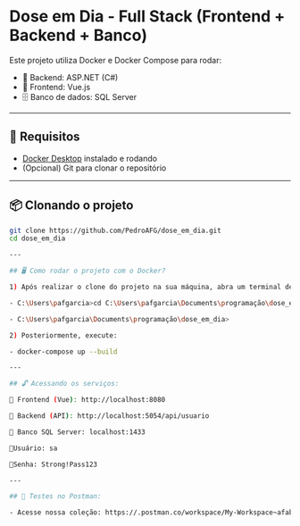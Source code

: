 # Dose em Dia - Full Stack (Frontend + Backend + Banco)

Este projeto utiliza Docker e Docker Compose para rodar:

- 🧠 Backend: ASP.NET (C#)
- 🎨 Frontend: Vue.js
- 🗄 Banco de dados: SQL Server

---

## 🚀 Requisitos

- [Docker Desktop](https://www.docker.com/products/docker-desktop) instalado e rodando
- (Opcional) Git para clonar o repositório

---

## 📦 Clonando o projeto

```bash
git clone https://github.com/PedroAFG/dose_em_dia.git
cd dose_em_dia

---

## 🖥️​ Como rodar o projeto com o Docker?

1) Após realizar o clone do projeto na sua máquina, abra um terminal dentro da pasta do projeto, exemplo:

- C:\Users\pafgarcia>cd C:\Users\pafgarcia\Documents\programação\dose_em_dia

- C:\Users\pafgarcia\Documents\programação\dose_em_dia>

2) Posteriormente, execute:

- docker-compose up --build

---

## 🔓​ Acessando os serviços:

🔹 Frontend (Vue): http://localhost:8080

🔹 Backend (API): http://localhost:5054/api/usuario

🔹 Banco SQL Server: localhost:1433

🔹Usuário: sa

🔹Senha: Strong!Pass123

---

## 🦗​ Testes no Postman:

- Acesse nossa coleção: https://.postman.co/workspace/My-Workspace~afab16b2-821e-4af1-83d6-077f44a6939b/collection/36853191-c15cba2c-4b1a-4165-ab40-36482a142cdc?action=share&creator=36853191
